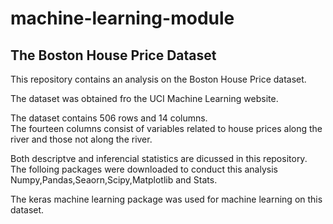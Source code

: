 # machine-learning-module

## The Boston House Price Dataset

This repository contains an analysis on the Boston House Price dataset.

The dataset was obtained fro the UCI Machine Learning website. 

The dataset contains 506 rows and 14 columns.  
The fourteen columns consist of variables related to house prices along the river and those not along the river.

Both descriptve and inferencial statistics are dicussed in this repository.
The folloing packages were downloaded to conduct this analysis Numpy,Pandas,Seaorn,Scipy,Matplotlib and Stats.

The keras machine learning package was used for machine learning on this dataset.
